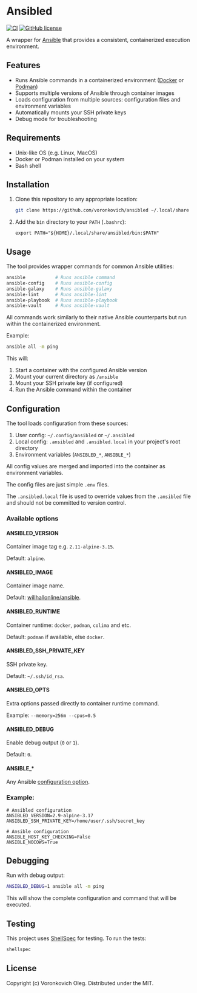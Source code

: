 # Ansibled

[![CI](https://github.com/voronkovich/ansibled/actions/workflows/ci.yaml/badge.svg)](https://github.com/voronkovich/ansibled/actions/workflows/ci.yaml)
[![GitHub license](https://img.shields.io/github/license/voronkovich/ansibled)](https://github.com/voronkovich/ansibled/blob/main/LICENSE)

A wrapper for [Ansible](https://ansible.com) that provides a consistent, containerized execution environment.

## Features

- Runs Ansible commands in a containerized environment ([Docker](https://docker.com) or [Podman](https://podman.io))
- Supports multiple versions of Ansible through container images
- Loads configuration from multiple sources: configuration files and environment variables
- Automatically mounts your SSH private keys
- Debug mode for troubleshooting

## Requirements

- Unix-like OS (e.g. Linux, MacOS)
- Docker or Podman installed on your system
- Bash shell

## Installation

1. Clone this repository to any appropriate location:

   ```bash
   git clone https://github.com/voronkovich/ansibled ~/.local/share
   ```

2. Add the `bin` directory to your `PATH` (`.bashrc`):

   ```
   export PATH="${HOME}/.local/share/ansibled/bin:$PATH"
   ```

## Usage

The tool provides wrapper commands for common Ansible utilities:

```bash
ansible           # Runs ansible command
ansible-config    # Runs ansible-config
ansible-galaxy    # Runs ansible-galaxy
ansible-lint      # Runs ansible-lint
ansible-playbook  # Runs ansible-playbook
ansible-vault     # Runs ansible-vault
```

All commands work similarly to their native Ansible counterparts but run within the containerized environment.

Example:

```sh
ansible all -m ping
```

This will:

1. Start a container with the configured Ansible version
2. Mount your current directory as `/ansible`
3. Mount your SSH private key (if configured)
4. Run the Ansible command within the container


## Configuration

The tool loads configuration from these sources:

1. User config: `~/.config/ansibled` or `~/.ansibled`
2. Local config: `.ansibled` and `.ansibled.local` in your project's root directory
3. Environment variables (`ANSIBLED_*`, `ANSIBLE_*`)

All config values are merged and imported into the container as environment variables.

The config files are just simple `.env` files.

The `.ansibled.local` file is used to override values from the `.ansibled` file and should not be committed to version control.

### Available options

#### ANSIBLED_VERSION

Container image tag e.g. `2.11-alpine-3.15`.

Default: `alpine`.

#### ANSIBLED_IMAGE

Container image name.

Default: [willhallonline/ansible](https://hub.docker.com/r/willhallonline/ansible).

#### ANSIBLED_RUNTIME

Container runtime: `docker`, `podman`, `colima` and etc.

Default: `podman` if available, else `docker`.

#### ANSIBLED_SSH_PRIVATE_KEY

SSH private key.

Default: `~/.ssh/id_rsa`.

#### ANSIBLED_OPTS

Extra options passed directly to container runtime command.

Example: `--memory=256m --cpus=0.5`

#### ANSIBLED_DEBUG

Enable debug output (`0` or `1`).

Default: `0`.

#### ANSIBLE_*

Any Ansible [configuration option](https://docs.ansible.com/ansible/latest/reference_appendices/config.html#common-options).

### Example:

```env
# Ansibled configuration
ANSIBLED_VERSION=2.9-alpine-3.17
ANSIBLED_SSH_PRIVATE_KEY=/home/user/.ssh/secret_key

# Ansible configuration
ANSIBLE_HOST_KEY_CHECKING=False
ANSIBLE_NOCOWS=True
```

## Debugging

Run with debug output:

```sh
ANSIBLED_DEBUG=1 ansible all -m ping
```

This will show the complete configuration and command that will be executed.

## Testing

This project uses [ShellSpec](https://shellspec.info) for testing. To run the tests:

```sh
shellspec
```

## License

Copyright (c) Voronkovich Oleg. Distributed under the MIT.
